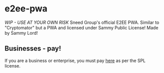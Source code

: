 # e2ee-pwa
*WIP - USE AT YOUR OWN RISK* Sneed Group's official E2EE PWA. Similar to "Cryptomator" but a PWA and licensed under Sammy Public License! Made by Sammy Lord!

## Businesses - pay!

If you are a business or enterprise, you must pay [here](https://coindrop.to/sneed-group) as per the SPL license.
